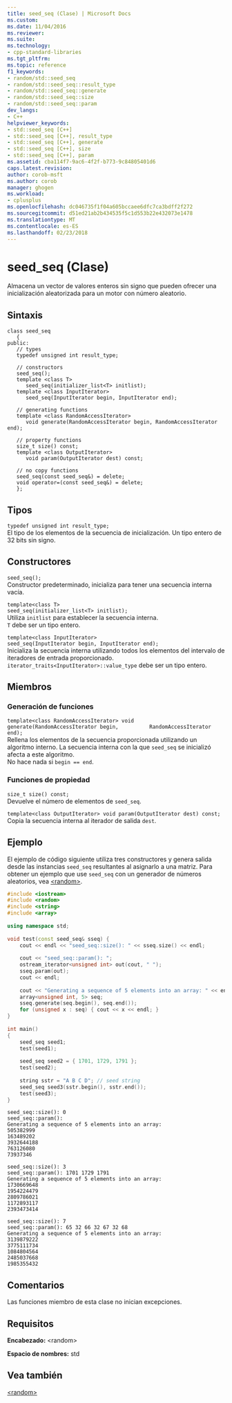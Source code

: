 ```yaml
---
title: seed_seq (Clase) | Microsoft Docs
ms.custom: 
ms.date: 11/04/2016
ms.reviewer: 
ms.suite: 
ms.technology:
- cpp-standard-libraries
ms.tgt_pltfrm: 
ms.topic: reference
f1_keywords:
- random/std::seed_seq
- random/std::seed_seq::result_type
- random/std::seed_seq::generate
- random/std::seed_seq::size
- random/std::seed_seq::param
dev_langs:
- C++
helpviewer_keywords:
- std::seed_seq [C++]
- std::seed_seq [C++], result_type
- std::seed_seq [C++], generate
- std::seed_seq [C++], size
- std::seed_seq [C++], param
ms.assetid: cba114f7-9ac6-4f2f-b773-9c84805401d6
caps.latest.revision: 
author: corob-msft
ms.author: corob
manager: ghogen
ms.workload:
- cplusplus
ms.openlocfilehash: dc046735f1f04a605bccaee6dfc7ca3bdff2f272
ms.sourcegitcommit: d51ed21ab2b434535f5c1d553b22e432073e1478
ms.translationtype: MT
ms.contentlocale: es-ES
ms.lasthandoff: 02/23/2018
---
```

# <a name="seedseq-class"></a>seed_seq (Clase)
Almacena un vector de valores enteros sin signo que pueden ofrecer una inicialización aleatorizada para un motor con número aleatorio.  
  
## <a name="syntax"></a>Sintaxis  
```  
class seed_seq  
   {  
public:  
   // types  
   typedef unsigned int result_type;  

   // constructors  
   seed_seq();
   template <class T>  
      seed_seq(initializer_list<T> initlist);
   template <class InputIterator>  
      seed_seq(InputIterator begin, InputIterator end);

   // generating functions  
   template <class RandomAccessIterator>  
      void generate(RandomAccessIterator begin, RandomAccessIterator end);

   // property functions  
   size_t size() const;
   template <class OutputIterator>  
      void param(OutputIterator dest) const;

   // no copy functions  
   seed_seq(const seed_seq&) = delete;  
   void operator=(const seed_seq&) = delete;  
   };  
```  
## <a name="types"></a>Tipos  
 `typedef unsigned int result_type;`   
El tipo de los elementos de la secuencia de inicialización. Un tipo entero de 32 bits sin signo.  
  
## <a name="constructors"></a>Constructores  
 `seed_seq();`   
Constructor predeterminado, inicializa para tener una secuencia interna vacía.  
  
 `template<class T>`   
 `seed_seq(initializer_list<T> initlist);`   
Utiliza `initlist` para establecer la secuencia interna.                   
`T` debe ser un tipo entero.  
  
 `template<class InputIterator>`   
 `seed_seq(InputIterator begin, InputIterator end);`   
Inicializa la secuencia interna utilizando todos los elementos del intervalo de iteradores de entrada proporcionado.                  
`iterator_traits<InputIterator>::value_type` debe ser un tipo entero.  
  
## <a name="members"></a>Miembros  
  
### <a name="generating-functions"></a>Generación de funciones  
 `template<class RandomAccessIterator> void generate(RandomAccessIterator begin,          RandomAccessIterator end);`   
Rellena los elementos de la secuencia proporcionada utilizando un algoritmo interno. La secuencia interna con la que `seed_seq` se inicializó afecta a este algoritmo.                          
No hace nada si `begin == end`.  
  
### <a name="property-functions"></a>Funciones de propiedad  
 `size_t size() const;`   
Devuelve el número de elementos de `seed_seq`.  
  
 `template<class OutputIterator> void param(OutputIterator dest) const;`   
Copia la secuencia interna al iterador de salida `dest`.  
  
## <a name="example"></a>Ejemplo  
 El ejemplo de código siguiente utiliza tres constructores y genera salida desde las instancias `seed_seq` resultantes al asignarlo a una matriz. Para obtener un ejemplo que use `seed_seq` con un generador de números aleatorios, vea [\<random>](../standard-library/random.md).  
  
```cpp  
#include <iostream>  
#include <random>  
#include <string>  
#include <array>  
  
using namespace std;  
  
void test(const seed_seq& sseq) {  
    cout << endl << "seed_seq::size(): " << sseq.size() << endl;  
  
    cout << "seed_seq::param(): ";  
    ostream_iterator<unsigned int> out(cout, " ");  
    sseq.param(out);  
    cout << endl;  
  
    cout << "Generating a sequence of 5 elements into an array: " << endl;  
    array<unsigned int, 5> seq;  
    sseq.generate(seq.begin(), seq.end());  
    for (unsigned x : seq) { cout << x << endl; }  
}  
  
int main()  
{  
    seed_seq seed1;  
    test(seed1);  
  
    seed_seq seed2 = { 1701, 1729, 1791 };  
    test(seed2);  
  
    string sstr = "A B C D"; // seed string  
    seed_seq seed3(sstr.begin(), sstr.end());  
    test(seed3);  
}  
```  
  
```Output  
seed_seq::size(): 0  
seed_seq::param():  
Generating a sequence of 5 elements into an array:  
505382999  
163489202  
3932644188  
763126080  
73937346  
  
seed_seq::size(): 3  
seed_seq::param(): 1701 1729 1791  
Generating a sequence of 5 elements into an array:  
1730669648  
1954224479  
2809786021  
1172893117  
2393473414  
  
seed_seq::size(): 7  
seed_seq::param(): 65 32 66 32 67 32 68  
Generating a sequence of 5 elements into an array:  
3139879222  
3775111734  
1084804564  
2485037668  
1985355432  
```  
  
## <a name="remarks"></a>Comentarios  
 Las funciones miembro de esta clase no inician excepciones.  
  
## <a name="requirements"></a>Requisitos  
 **Encabezado:** \<random>  
  
 **Espacio de nombres:** std  
  
## <a name="see-also"></a>Vea también  
 [\<random>](../standard-library/random.md)


